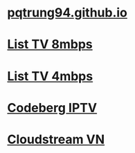 
# [pqtrung94.github.io](https://github.com/pqtrung94/pqtrung94.github.io)
# [List TV 8mbps](https://raw.githubusercontent.com/pqtrung94/pqtrung94.github.io/main/IPTV/TV.m3u)
# [List TV 4mbps](https://raw.githubusercontent.com/pqtrung94/pqtrung94.github.io/main/IPTV/TV1.m3u)
# [Codeberg IPTV](https://codeberg.org/pqtrung94/IPTV)
# [Cloudstream VN](https://codeberg.org/pqtrung94/Cloudstream.VN/raw/branch/main/repo.json)
